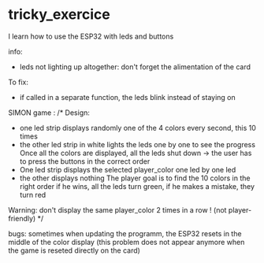 # tricky_exercice
I learn how to use the ESP32 with leds and buttons

info:
- leds not lighting up altogether: don't forget the alimentation of the card
  
To fix:
- if called in a separate function, the leds blink instead of staying on

SIMON game : 
/*
Design:
 * one led strip displays randomly one of the 4 colors every second, this 10 times
 * the other led strip in white lights the leds one by one to see the progress
 Once all the colors are displayed, all the leds shut down
 -> the user has to press the buttons in the correct order
 * One led strip displays the selected player_color one led by one led
 * the other displays nothing
 The player goal is to find the 10 colors in the right order
 if he wins, all the leds turn green, if he makes a mistake, they turn red

  Warning: don't display the same player_color 2 times in a row ! (not player-friendly)
 */

bugs: sometimes when updating the programm, the ESP32 resets in the middle of the color display
(this problem does not appear anymore when the game is reseted directly on the card)
